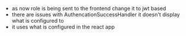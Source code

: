 - as now role is being sent to the frontend change it to jwt based 
- there are issues with AuthencationSuccessHandler it doesn't display what is configured to 
- it uses what is configured in the react app 